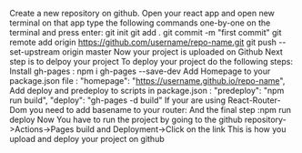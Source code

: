 Create a new repository on github.
Open your react app and open new terminal on that app
type the following commands one-by-one on the terminal and press enter:
git init
git add .
git commit -m "first commit"
git remote add origin https://github.com/username/repo-name.git
git push --set-upstream origin master
Now your project is uploaded on Github
Next step is to delpoy your project
To deploy your project do the following steps:
Install gh-pages : npm i gh-pages --save-dev
Add Homepage to your package.json file :  "homepage": "https://username.github.io/repo-name",
Add deploy and predeploy to scripts in package.json :  "predeploy": "npm run build",
    "deploy": "gh-pages -d build"
If your are using React-Router-Dom you need to add basename to your router: <Router basename="/repo-name"></Router>
And the final step :npm run deploy
Now You have to run the project by going to the github repository->Actions->Pages build and Deployment->Click on the link 
This is how you upload and deploy your project on github
